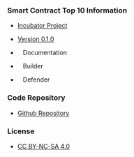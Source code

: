 ### Smart Contract Top 10 Information
* [Incubator Project](https://owasp.org/projects/)
* [Version 0.1.0](https://github.com/OWASP/www-project-smart-contract-top-10/tree/main/2023/en/src)

* <i class="fas fa-book" style="font-size: 1.2em; color:#233e81;"></i><span style="font-size:1.0em;padding-left:12px;">Documentation</span>
* <i class="fas fa-toolbox" style="font-size: 1.2em; color:#233e81;"></i><span style="font-size:1.0em;padding-left:12px;">Builder</span> 
* <i class="fas fa-shield-alt" style="font-size: 1.2em; color:#233e81;"></i><span style="font-size:1.0em;padding-left:12px;">Defender</span>

### Code Repository
* [Github Repository](https://github.com/OWASP/www-project-smart-contract-top-10)

### License
* [CC BY-NC-SA 4.0](https://creativecommons.org/licenses/by-nc-sa/4.0/)

